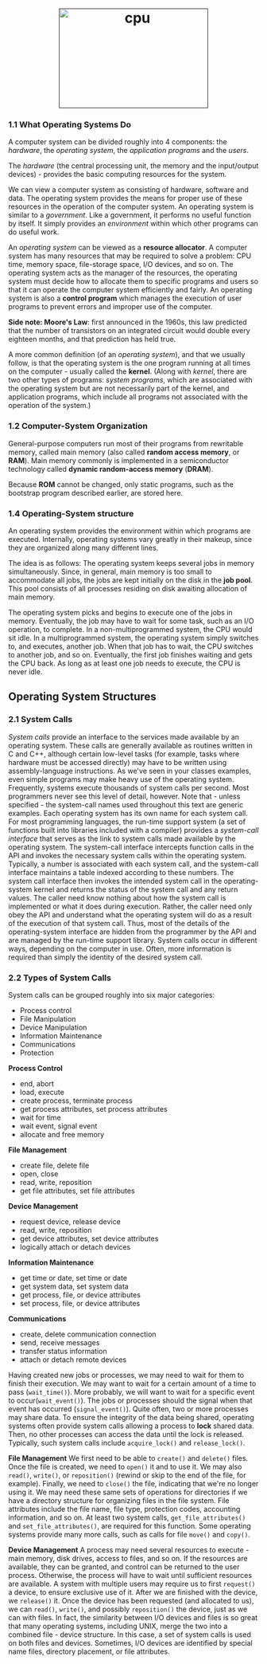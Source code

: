 <h1 align="center">
  <a target="_blank" href="">
    <img src="https://image.flaticon.com/icons/png/512/39/39385.png" alt="cpu" height="200px" width="300px">
  </a>
</h1>


### 1.1  What Operating Systems Do

A computer system can be divided roughly into 4 components: the *hardware*, the *operating system*, the *application programs* and the *users*.

The *hardware* (the central processing unit, the memory and the input/output devices) - provides the basic computing resources for the system.

We can view a computer system as consisting of hardware, software and data. The operating system provides the means for proper use of these resources in the operation of the computer system. An operating system is similar to a *government*. Like a government, it performs no useful function by itself. It simply provides an *environment* within which other programs can do useful work.

An *operating system* can be viewed as a **resource allocator**. A computer system has many resources that may be required to solve a problem: CPU time, memory space, file-storage space, I/O devices, and so on. The operating system acts as the manager of the resources, the operating system must decide how to allocate them to specific programs and users so that it can operate the computer system efficiently and fairly. An operating system is also a **control program** which manages the execution of user programs to prevent errors and improper use of the computer.

**Side note: Moore's Law**: first announced in the 1960s, this law predicted that the number of transistors on an integrated circuit would double every eighteen months, and that prediction has held true.

A more common definition (of an *operating system*), and that we usually follow, is that the operating system is the one program running at all times on the computer - usually called the **kernel**. (Along with *kernel*, there are two other types of programs: *system programs*, which are associated with the operating system but are not necessarily part of the kernel, and application programs, which include all programs not associated with the operation of the system.)

### 1.2  Computer-System Organization

General-purpose computers run most of their programs from rewritable memory, called main memory (also called **random access memory**, or **RAM**). Main memory commonly is implemented in a semiconductor technology called **dynamic random-access memory** (**DRAM**).

Because **ROM** cannot be changed, only static programs, such as the bootstrap program described earlier, are stored here.

### 1.4 Operating-System structure

An operating system provides the environment within which programs are executed. Internally, operating systems vary greatly in their makeup, since they are organized along many different lines.

The idea is as follows: The operating system keeps several jobs in memory simultaneously. Since, in general, main memory is too small to accommodate all jobs, the jobs are kept initially on the disk in the **job pool**. This pool consists of all processes residing on disk awaiting allocation of main memory.

The operating system picks and begins to execute one of the jobs in memory. Eventually, the job may have to wait for some task, such as an I/O operation, to complete. In a non-multiprogrammed system, the CPU would sit idle. In a multiprogrammed system, the operating system simply switches to, and executes, another job. When that job has to wait, the CPU switches to another job, and so on. Eventually, the first job finishes waiting and gets the CPU back. As long as at least one job needs to execute, the CPU is never idle.

## Operating System Structures

### 2.1 System Calls

_*System calls*_ provide an interface to the services made available by an operating system. These calls are generally available as routines written in C and C++, although certain low-level tasks (for example, tasks where hardware must be accessed directly) may have to be written using assembly-language instructions.
As we've seen in your classes examples, even simple programs may make heavy use of the operating system. Frequently, systems execute thousands of system calls per second. Most programmers never see this level of detail, however. Note that - unless specified - the system-call names used throughout this text are generic examples. Each operating system has its own name for each system call.
For most programming languages, the run-time support system (a set of functions built into libraries included with a compiler) provides a _*system-call interface*_ that serves as the link to system calls made available by the operating system. The system-call interface intercepts function calls in the API and invokes the necessary system calls within the operating system. Typically, a number is associated with each system call, and the system-call interface maintains a table indexed according to these numbers. The system call interface then invokes the intended system call in the operating-system kernel and returns the status of the system call and any return values.
The caller need know nothing about how the system call is implemented or what it does during execution. Rather, the caller need only obey the API and understand what the operating system will do as a result of the execution of that system call. Thus, most of the details of the operating-system interface are hidden from the programmer by the API and are managed by the run-time support library.
System calls occur in different ways, depending on the computer in use. Often, more information is required than simply the identity of the desired system call.

### 2.2 Types of System Calls

System calls can be grouped roughly into six major categories:
* Process control
* File Manipulation
* Device Manipulation
* Information Maintenance
* Communications
* Protection

**Process Control**
* end, abort
* load, execute
* create process, terminate process
* get process attributes, set process attributes
* wait for time
* wait event, signal event
* allocate and free memory

**File Management**
* create file, delete file
* open, close
* read, write, reposition
* get file attributes, set file attributes

**Device Management**
* request device, release device
* read, write, reposition
* get device attributes, set device attributes
* logically attach or detach devices

**Information Maintenance**
* get time or date, set time or date
* get system data, set system data
* get process, file, or device attributes
* set process, file, or device attributes

**Communications**
* create, delete communication connection
* send, receive messages
* transfer status information
* attach or detach remote devices

Having created new jobs or processes, we may need to wait for them to finish their execution. We may want to wait for a certain amount of a time to pass (`wait_time()`). More probably, we will want to wait for a specific event to occur(`wait_event()`). The jobs or processes should the signal when that event has occurred (`signal_event()`).
Quite often, two or more processes may share data. To ensure the integrity of the data being shared, operating systems often provide system calls allowing a process to **lock** shared data. Then, no other processes can access the data until the lock is released. Typically, such system calls include `acquire_lock()` and `release_lock()`.

**File Management**
We first need to be able to `create()` and `delete()` files. Once the file is created, we need to `open()` it and to use it. We may also `read()`, `write()`, or `reposition()` (rewind or skip to the end of the file, for example). Finally, we need to `close()` the file, indicating that we're no longer using it.
We may need these same sets of operations for directories if we have a directory structure for organizing files in the file system. File attributes include the file name, file type, protection codes, accounting information, and so on. At least two system calls, `get_file_attributes()` and `set_file_attributes()`, are required for this function. Some operating systems provide many more calls, such as calls for file `move()` and `copy()`.

**Device Management**
A process may need several resources to execute - main memory, disk drives, access to files, and so on. If the resources are available, they can be granted, and control can be returned to the user process. Otherwise, the process will have to wait until sufficient resources are available.
A system with multiple users may require us to first `request()` a device, to ensure exclusive use of it. After we are finished with the device, we `release()` it. Once the device has been requested (and allocated to us), we can `read()`, `write()`, and possibly `reposition()` the device, just as we can with files. In fact, the similarity between I/O devices and files is so great that many operating systems, including UNIX, merge the two into a combined file - device structure. In this case, a set of system calls is used on both files and devices. Sometimes, I/O devices are identified by special name files, directory placement, or file attributes.
